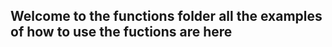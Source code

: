 Welcome to the functions folder all the examples of how to use the fuctions are here
------------------------------------------------------------------------------------------


